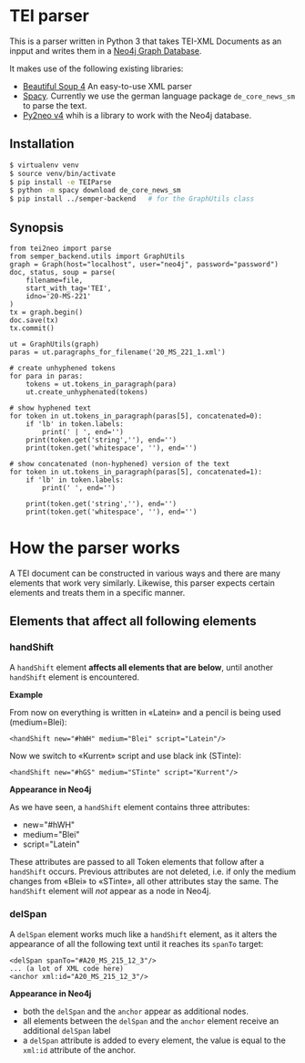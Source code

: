 # TEI parser

This is a parser written in Python 3 that takes TEI-XML Documents as an inpput and writes them in a [Neo4j Graph Database](https://neo4j.com).

It makes use of the following existing libraries:

- [Beautiful Soup 4](https://beautiful-soup-4.readthedocs.io/en/latest/) An easy-to-use XML parser
- [Spacy](https://spacy.io). Currently we use the german language package `de_core_news_sm` to parse the text.
- [Py2neo v4](https://py2neo.org/v4/) whih is a library to work with the Neo4j database.

## Installation

```bash
$ virtualenv venv
$ source venv/bin/activate
$ pip install -e TEIParse
$ python -m spacy download de_core_news_sm
$ pip install ../semper-backend   # for the GraphUtils class
```

## Synopsis

```
from tei2neo import parse
from semper_backend.utils import GraphUtils
graph = Graph(host="localhost", user="neo4j", password="password")
doc, status, soup = parse(
	filename=file,
	start_with_tag='TEI',
	idno='20-MS-221'
)
tx = graph.begin()
doc.save(tx)
tx.commit()

ut = GraphUtils(graph)
paras = ut.paragraphs_for_filename('20_MS_221_1.xml')

# create unhyphened tokens
for para in paras:
    tokens = ut.tokens_in_paragraph(para)
    ut.create_unhyphenated(tokens)

# show hyphened text
for token in ut.tokens_in_paragraph(paras[5], concatenated=0):
    if 'lb' in token.labels:
        print(' | ', end='')
    print(token.get('string',''), end='')
    print(token.get('whitespace', ''), end='')

# show concatenated (non-hyphened) version of the text
for token in ut.tokens_in_paragraph(paras[5], concatenated=1):
    if 'lb' in token.labels:
        print(' ', end='')

    print(token.get('string',''), end='')
    print(token.get('whitespace', ''), end='')
```

# How the parser works

A TEI document can be constructed in various ways and there are many elements that work very similarly. Likewise, this parser expects certain elements and treats them in a specific manner.

## Elements that affect all following elements

### handShift

A `handShift` element **affects all elements that are below**, until another `handShift` element is encountered.

**Example**

From now on everything is written in «Latein» and a pencil is being used (medium=Blei):

```
<handShift new="#hWH" medium="Blei" script="Latein"/>
```

Now we switch to «Kurrent» script and use black ink (STinte):

```
<handShift new="#hGS" medium="STinte" script="Kurrent"/>
```

**Appearance in Neo4j**

As we have seen, a `handShift` element contains three attributes:

- new="#hWH"
- medium="Blei"
- script="Latein"

These attributes are passed to all Token elements that follow after a `handShift` occurs. Previous attributes are not deleted, i.e. if only the medium changes from «Blei» to «STinte», all other attributes stay the same.
The `handShift` element will _not_ appear as a node in Neo4j.

### delSpan

A `delSpan` element works much like a `handShift` element, as it alters the appearance of all the following text until it reaches its `spanTo` target:

```
<delSpan spanTo="#A20_MS_215_12_3"/>
... (a lot of XML code here)
<anchor xml:id="A20_MS_215_12_3"/>
```

**Appearance in Neo4j**

- both the `delSpan` and the `anchor` appear as additional nodes.
- all elements between the `delSpan` and the `anchor` element receive an additional `delSpan` label
- a `delSpan` attribute is added to every element, the value is equal to the `xml:id` attribute of the anchor.
